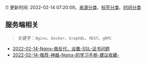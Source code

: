 :alarm_clock: 更新时间: 2022-02-14 07:20:09。[来源分类](../README.md)、[标签分类](../TAGS.md)、[时间分类](../TIMELINE.md)

## 服务端相关


> 关键字：`Nginx`、`Docker`、`GraphQL`、`REST`、`gRPC`



- [2022-02-14-Nginx-做反代，设置-SSL-证书问题](https://www.v2ex.com/t/833729) 
- [2022-02-14-推荐-神器-Nginx-的学习手册-建议收藏-](https://toutiao.io/k/6f1qaso) 